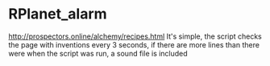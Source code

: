 # RPlanet_alarm
http://prospectors.online/alchemy/recipes.html
It's simple, the script checks the page with inventions every 3 seconds, if there are more lines than there were when the script was run, a sound file is included
